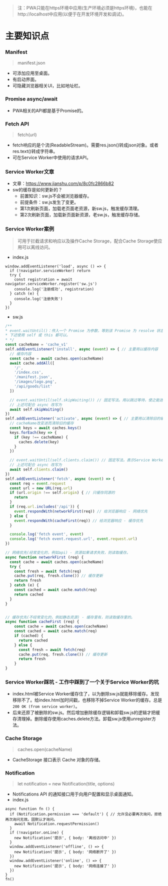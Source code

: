 > 注：PWA只能在https环境中应用(生产环境必须是https环境)，也能在http://localhost中应用(以便于在开发环境开发和调试)。

# 主要知识点

### Manifest
> manifest.json
* 可添加应用至桌面。
* 有启动界面。
* 可隐藏浏览器相关UI，比如地址栏。

### Promise async/await
* PWA相关的API都是基于Promise的。

### Fetch API
> fetch(url)
* fetch响应的是个流(ReadableStream)。需要res.json()转成json对象。或者res.text()转成字符串。
* 可在Service Worker中使用的请求API。

### Service Worker文章
* 文章：https://www.jianshu.com/p/8c0fc2866b82
* sw的缓存是如何更新的？
  - 前置知识：sw.js不会被浏览器缓存。
  - 前提条件：sw.js发生了变更。
  - 第1次刷新页面，加载老页面老资源，新sw.js，触发缓存清理。
  - 第2次刷新页面，加载新页面新资源，老sw.js，触发缓存存储。

### Service Worker案例
> 可用于拦截请求和响应以及操作Cache Storage，配合Cache Storage使应用可以离线访问。
* index.js
```
window.addEventListener('load', async () => {
  if (!navigator.serviceWorker) return
  try {
    const registration = await navigator.serviceWorker.register('sw.js')
    console.log('注册成功', registration)
  } catch (e) {
    console.log('注册失败')
  }
})
```
* sw.js
```javascript
/**
* event.waitUntil()：传入一个 Promise 为参数，等到该 Promise 为 resolve 状态为止。
* 下述使用 self 或 this 都可以。
* */
const cacheName = 'cache_v1'
self.addEventListener('install', async (event) => { // 主要用以缓存内容
  // 缓存内容
  const cache = await caches.open(cacheName)
  await cache.addAll([
    '/',
    '/index.css',
    '/manifest.json',
    '/images/logo.png',
    '/api/goods/list'
  ])

  // event.waitUntil(self.skipWaiting()) // 固定写法。用以跳过等待，使之能进入到activate钩子。
  // 上述可配合 async 改写为
  await self.skipWaiting()
})
self.addEventListener('activate', async (event) => { // 主要用以清除旧的缓存
  // cacheName改变进而清除旧的缓存
  const keys = await caches.keys()
  keys.forEach(key => {
    if (key !== cacheName) {
      caches.delete(key)
    }
  })

  // event.waitUntil(self.clients.claim()) // 固定写法。表示Service Worker激活后，立即获取控制权。
  // 上述可配合 async 改写为
  await self.clients.claim()
})
self.addEventListener('fetch', async (event) => {
  const req = event.request
  const url = new URL(req.url)
  if (url.origin !== self.origin) { // 只缓存同源的
    return
  }
  if (req.url.includes('/api')) {
    event.respondWith(networkFirst(req)) // 给浏览器响应 - 网络优先
  } else {
    event.respondWith(cacheFirst(req)) // 给浏览器响应 - 缓存优先
  }

  console.log('fetch event', event)
  console.log('fetch event.request.url', event.request.url)
})

// 网络优先(经常变化的，例如api) - 资源如果请求失败，则读取缓存。
async function networkFirst (req) {
  const cache = await caches.open(cacheName)
  try {
    const fresh = await fetch(req)
    cache.put(req, fresh.clone()) // 缓存更新
    return fresh
  } catch (e) {
    const cached = await cache.match(req)
    return cached
  }
}


// 缓存优先(不经常变化的，例如静态资源) - 缓存里有，则读取缓存里的。
async function cacheFirst (req) {
    const cache = await caches.open(cacheName)
    const cached = await cache.match(req)
    if (cached) {
      return cached
    } else {
      const fresh = await fetch(req)
      cache.put(req, fresh.clone()) // 缓存更新
      return fresh
    }
}
```

### Service Worker踩坑 - 工作中踩到了一个关于Service Worker的坑
* index.html被Service Worker缓存住了，以为删除sw.js就能移除缓存。发现移除不了。给index.html加时间戳，也移除不掉Service Worker的缓存。总是`200 OK (from service worker)`。
* 后来还原了被删除的sw.js。然后增加删除缓存逻辑和卸载sw.js的逻辑才把缓存清理掉。删除缓存使用caches.delete方法。卸载sw.js使用unregister方法。

### Cache Storage
> caches.open(cacheName)
* CacheStorage 接口表示 Cache 对象的存储。

### Notification
> let notification = new Notification(title, options)
* Notifications API 的通知接口用于向用户配置和显示桌面通知。
* index.js
```
async function fn () {
  if (Notification.permission === 'default') { // 允许没必要再次询问，拒绝再次询问无效。固默认才询问。
    await Notification.requestPermission()
  }
  if (!navigator.onLine) {
    new Notification('提示', { body: '离线访问中' })
  }
  window.addEventListener('offline', () => {
    new Notification('提示', { body: '网络断开了' })
  })
  window.addEventListener('online', () => {
    new Notification('提示', { body: '网络连接了' })
  })
}
fn()
```
